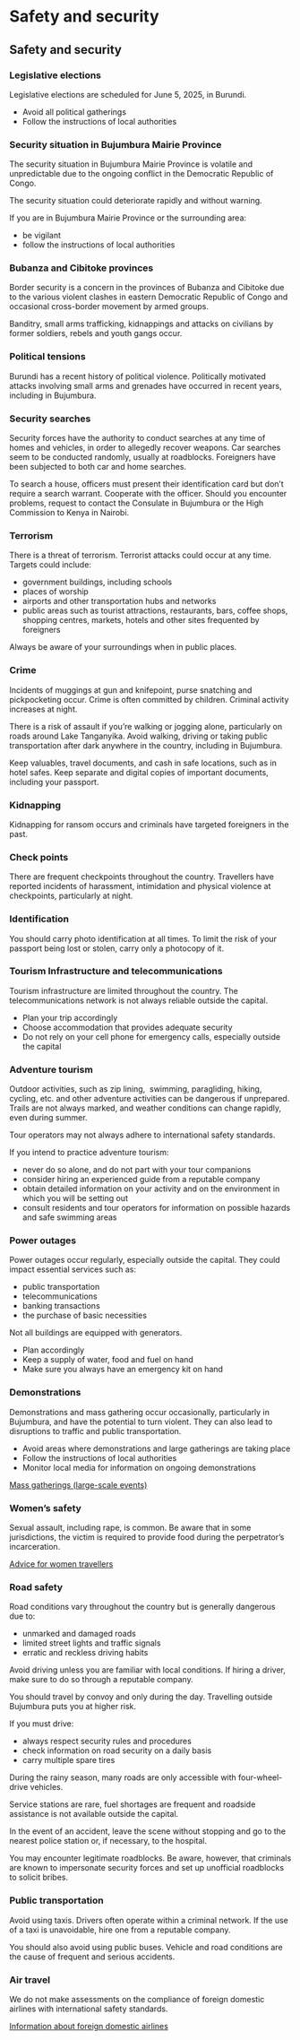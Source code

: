 # Safety and security

## Safety and security

### Legislative elections

Legislative elections are scheduled for June 5, 2025, in Burundi.

* Avoid all political gatherings
* Follow the instructions of local authorities

### Security situation in Bujumbura Mairie Province

The security situation in Bujumbura Mairie Province is volatile and unpredictable due to the ongoing conflict in the Democratic Republic of Congo.

The security situation could deteriorate rapidly and without warning.

If you are in Bujumbura Mairie Province or the surrounding area:

* be vigilant
* follow the instructions of local authorities

### Bubanza and Cibitoke provinces

Border security is a concern in the provinces of Bubanza and Cibitoke due to the various violent clashes in eastern Democratic Republic of Congo and occasional cross-border movement by armed groups.

Banditry, small arms trafficking, kidnappings and attacks on civilians by former soldiers, rebels and youth gangs occur.

### Political tensions

Burundi has a recent history of political violence. Politically motivated attacks involving small arms and grenades have occurred in recent years, including in Bujumbura.

### Security searches

Security forces have the authority to conduct searches at any time of homes and vehicles, in order to allegedly recover weapons. Car searches seem to be conducted randomly, usually at roadblocks. Foreigners have been subjected to both car and home searches.

To search a house, officers must present their identification card but don’t require a search warrant. Cooperate with the officer. Should you encounter problems, request to contact the Consulate in Bujumbura or the High Commission to Kenya in Nairobi.

### Terrorism

There is a threat of terrorism. Terrorist attacks could occur at any time. Targets could include:

* government buildings, including schools
* places of worship
* airports and other transportation hubs and networks
* public areas such as tourist attractions, restaurants, bars, coffee shops, shopping centres, markets, hotels and other sites frequented by foreigners

Always be aware of your surroundings when in public places.

### Crime

Incidents of muggings at gun and knifepoint, purse snatching and pickpocketing occur. Crime is often committed by children. Criminal activity increases at night.

There is a risk of assault if you’re walking or jogging alone, particularly on roads around Lake Tanganyika. Avoid walking, driving or taking public transportation after dark anywhere in the country, including in Bujumbura.

Keep valuables, travel documents, and cash in safe locations, such as in hotel safes. Keep separate and digital copies of important documents, including your passport.

### Kidnapping

Kidnapping for ransom occurs and criminals have targeted foreigners in the past.

### Check points

There are frequent checkpoints throughout the country. Travellers have reported incidents of harassment, intimidation and physical violence at checkpoints, particularly at night.

### Identification

You should carry photo identification at all times. To limit the risk of your passport being lost or stolen, carry only a photocopy of it.

### Tourism Infrastructure and telecommunications

Tourism infrastructure are limited throughout the country. The telecommunications network is not always reliable outside the capital.

* Plan your trip accordingly
* Choose accommodation that provides adequate security
* Do not rely on your cell phone for emergency calls, especially outside the capital

### Adventure tourism

Outdoor activities, such as zip lining,  swimming, paragliding, hiking, cycling, etc. and other adventure activities can be dangerous if unprepared. Trails are not always marked, and weather conditions can change rapidly, even during summer.

Tour operators may not always adhere to international safety standards.

If you intend to practice adventure tourism:

* never do so alone, and do not part with your tour companions
* consider hiring an experienced guide from a reputable company
* obtain detailed information on your activity and on the environment in which you will be setting out
* consult residents and tour operators for information on possible hazards and safe swimming areas

### Power outages

Power outages occur regularly, especially outside the capital. They could impact essential services such as:

* public transportation
* telecommunications
* banking transactions
* the purchase of basic necessities

Not all buildings are equipped with generators.

* Plan accordingly
* Keep a supply of water, food and fuel on hand
* Make sure you always have an emergency kit on hand

### Demonstrations

Demonstrations and mass gathering occur occasionally, particularly in Bujumbura, and have the potential to turn violent. They can also lead to disruptions to traffic and public transportation.

* Avoid areas where demonstrations and large gatherings are taking place
* Follow the instructions of local authorities
* Monitor local media for information on ongoing demonstrations

[Mass gatherings (large-scale events)](https://travel.gc.ca/travelling/health-safety/mass-gatherings)

### Women’s safety

Sexual assault, including rape, is common. Be aware that in some jurisdictions, the victim is required to provide food during the perpetrator’s incarceration.

[Advice for women travellers](https://travel.gc.ca/travelling/health-safety/advice-for-women-travellers "Advice for women travellers")

### Road safety

Road conditions vary throughout the country but is generally dangerous due to:

* unmarked and damaged roads
* limited street lights and traffic signals
* erratic and reckless driving habits

Avoid driving unless you are familiar with local conditions. If hiring a driver, make sure to do so through a reputable company.

You should travel by convoy and only during the day. Travelling outside Bujumbura puts you at higher risk.

If you must drive:

* always respect security rules and procedures
* check information on road security on a daily basis
* carry multiple spare tires

During the rainy season, many roads are only accessible with four-wheel-drive vehicles.

Service stations are rare, fuel shortages are frequent and roadside assistance is not available outside the capital.

In the event of an accident, leave the scene without stopping and go to the nearest police station or, if necessary, to the hospital.

You may encounter legitimate roadblocks. Be aware, however, that criminals are known to impersonate security forces and set up unofficial roadblocks to solicit bribes.

### Public transportation

Avoid using taxis. Drivers often operate within a criminal network. If the use of a taxi is unavoidable, hire one from a reputable company.

You should also avoid using public buses. Vehicle and road conditions are the cause of frequent and serious accidents.

### Air travel

We do not make assessments on the compliance of foreign domestic airlines with international safety standards.

[Information about foreign domestic airlines](https://travel.gc.ca/air/in-flight-safety#other)

###